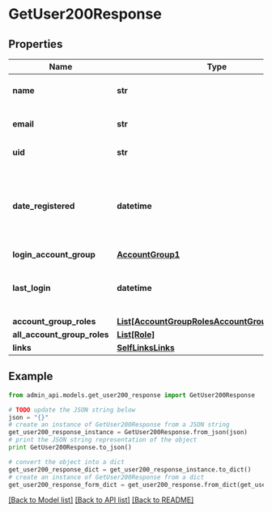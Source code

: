 # GetUser200Response


## Properties
Name | Type | Description | Notes
------------ | ------------- | ------------- | -------------
**name** | **str** | User&#39;s display name. | [optional] 
**email** | **str** | User&#39;s email address. | [optional] 
**uid** | **str** | Unique ID of the user. | [optional] 
**date_registered** | **datetime** | UTC date the user registered their account (ISO date-time format). | [optional] 
**login_account_group** | [**AccountGroup1**](AccountGroup1.md) |  | [optional] 
**last_login** | **datetime** | UTC last login of the user (ISO date-time format). | [optional] 
**account_group_roles** | [**List[AccountGroupRolesAccountGroupRolesInner]**](AccountGroupRolesAccountGroupRolesInner.md) |  | [optional] 
**all_account_group_roles** | [**List[Role]**](Role.md) |  | [optional] 
**links** | [**SelfLinksLinks**](SelfLinksLinks.md) |  | [optional] 

## Example

```python
from admin_api.models.get_user200_response import GetUser200Response

# TODO update the JSON string below
json = "{}"
# create an instance of GetUser200Response from a JSON string
get_user200_response_instance = GetUser200Response.from_json(json)
# print the JSON string representation of the object
print GetUser200Response.to_json()

# convert the object into a dict
get_user200_response_dict = get_user200_response_instance.to_dict()
# create an instance of GetUser200Response from a dict
get_user200_response_form_dict = get_user200_response.from_dict(get_user200_response_dict)
```
[[Back to Model list]](../README.md#documentation-for-models) [[Back to API list]](../README.md#documentation-for-api-endpoints) [[Back to README]](../README.md)


